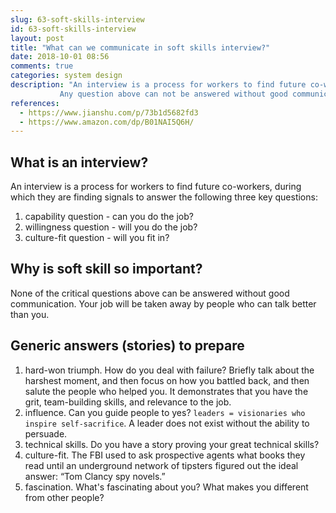 ```yaml
---
slug: 63-soft-skills-interview
id: 63-soft-skills-interview
layout: post
title: "What can we communicate in soft skills interview?"
date: 2018-10-01 08:56
comments: true
categories: system design
description: "An interview is a process for workers to find future co-workers. The candidate will be evaluated based on answers to three key questions: capability, willingness, and culture-fit. 
           Any question above can not be answered without good communication."
references:
  - https://www.jianshu.com/p/73b1d5682fd3
  - https://www.amazon.com/dp/B01NAI5Q6H/
---
```


## What is an interview?

An interview is a process for workers to find future co-workers, during which they
are finding signals to answer the following three key questions:

1. capability question - can you do the job?
2. willingness question - will you do the job?
2. culture-fit question - will you fit in?



## Why is soft skill so important?

None of the critical questions above can be answered without good communication.
Your job will be taken away by people who can talk better than you.



## Generic answers (stories) to prepare

1. hard-won triumph. How do you deal with failure? Briefly talk about the harshest moment, and then focus on how you battled back, and then salute the people who helped you. It demonstrates that you have the grit, team-building skills, and relevance to the job.
2. influence. Can you guide people to yes? `leaders = visionaries who inspire self-sacrifice`. A leader does not exist without the ability to persuade.
3. technical skills. Do you have a story proving your great technical skills?
4. culture-fit. The FBI used to ask prospective agents what books they read until an underground network of tipsters figured out the ideal answer: “Tom Clancy spy novels.”
5. fascination. What's fascinating about you? What makes you different from other people?
